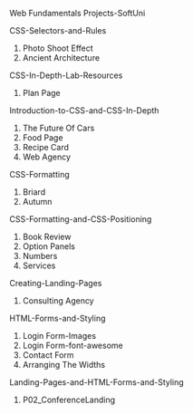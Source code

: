 Web Fundamentals Projects-SoftUni 

CSS-Selectors-and-Rules
1. Photo Shoot Effect
2. Ancient Architecture

CSS-In-Depth-Lab-Resources
1. Plan Page

Introduction-to-CSS-and-CSS-In-Depth
1. The Future Of Cars
2. Food Page
3. Recipe Card
4. Web Agency

CSS-Formatting
1. Briard
2. Autumn

CSS-Formatting-and-CSS-Positioning
1. Book Review
2. Option Panels
3. Numbers
4. Services


Creating-Landing-Pages

1. Consulting Agency


HTML-Forms-and-Styling
1. Login Form-Images
2. Login Form-font-awesome
3. Contact Form
4. Arranging The Widths


 Landing-Pages-and-HTML-Forms-and-Styling
 1. P02_ConferenceLanding